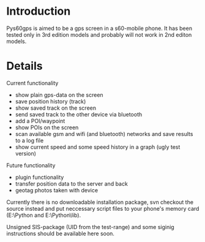 # Introduction #

Pys60gps is aimed to be a gps screen in a s60-mobile phone. It has been tested only in 3rd edition models and probably will not work in 2nd editon models.

# Details #

Current functionality
  * show plain gps-data on the screen
  * save position history (track)
  * show saved track on the screen
  * send saved track to the other device via bluetooth
  * add a POI/waypoint
  * show POIs on the screen
  * scan available gsm and wifi (and bluetooth) networks and save results to a log file
  * show current speed and some speed history in a graph (ugly test version)

Future functionality
  * plugin functionality
  * transfer position data to the server and back
  * geotag photos taken with device

Currently there is no downloadable installation package,
svn checkout the source instead and put neccessary script files
to your phone's memory card (E:\Python and E:\Python\lib).

Unsigned SIS-package (UID from the test-range) and some
siginig instructions should be available here soon.